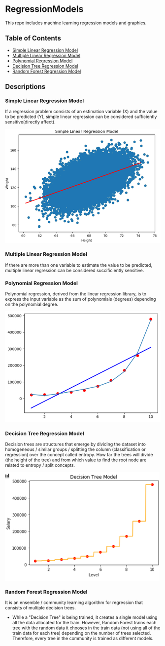 # RegressionModels
This repo includes machine learning regression models and graphics.

## Table of Contents

+ [Simple Linear Regression Model](https://github.com/duygueroglu/RegressionModels/blob/main/simplelinear.ipynb)
+ [Multiple Linear Regression Model](https://github.com/duygueroglu/RegressionModels/blob/main/multiplelinear.py)
+ [Polynomial Regression Model](https://github.com/duygueroglu/RegressionModels/blob/main/polyRegression.ipynb)
+ [Decision Tree Regression Model](https://github.com/duygueroglu/RegressionModels/blob/main/decisionTree.ipynb)
+ [Random Forest Regression Model](https://github.com/duygueroglu/RegressionModels/blob/main/randomForest.ipynb)

## Descriptions

### Simple Linear Regression Model

If a regression problem consists of an estimation variable (X) and the value to be predicted (Y), simple linear regression can be considered sufficiently sensitive(directly affect).

![](https://github.com/duygueroglu/RegressionModels/blob/main/simplelinear.png)

### Multiple Linear Regression Model

If there are more than one variable to estimate the value to be predicted, multiple linear regression can be considered succificiently sensitive.

### Polynomial Regression Model

Polynomial regression, derived from the linear regression library, is to express the input variable as the sum of polynomials (degrees) depending on the polynomial degree.

![](https://github.com/duygueroglu/RegressionModels/blob/main/polyregression2.PNG)

### Decision Tree Regression Model

Decision trees are structures that emerge by dividing the dataset into homogeneous / similar groups / splitting the column (classification or regression) over the concept called entropy. How far the trees will divide (the height of the tree) and from which value to find the root node are related to entropy / split concepts. 

![](https://github.com/duygueroglu/RegressionModels/blob/main/decisiontree.PNG)

### Random Forest Regression Model

It is an ensemble / community learning algorithm for regression that consists of multiple decision trees.
+ While a "Decision Tree" is being trained, it creates a single model using all the data allocated for the train. However, Random Forest trains each tree with the random data it chooses in the train data (not using all of the train data for each tree) depending on the number of trees selected. Therefore, every tree in the community is trained as different models.
